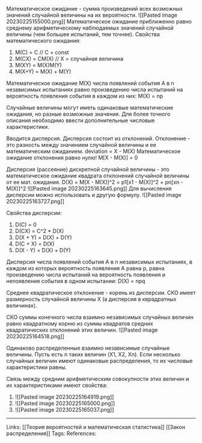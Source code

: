 Математическое ожидание - сумма произведений всех возможных значений случайной величины на их вероятности. 
![[Pasted image 20230225155000.png]]
Математическое ожидание приближенно равно среднему арифметическому наблюдаемых значений случайной величины (чем большее испытаний, тем точнее). 
Свойства математического ожидания:
1. M(C) = C // C = const
2. M(CX) = CM(X) // X = случайная величина
3. M(XY) = M(X)M(Y)
4. M(X+Y) = M(X) + M(Y)

Математическое ожидание М(Х) числа появлений события А в n независимых испытаниях равно произведению числа испытаний на вероятность появления события в каждом из них:
M(X) = np

Случайные величины могут иметь одинаковые математические ожидания, но разные возможные значения. Для более точного описания необходимо ввести дополнительные числовые характеристики. 

Вводится дисперсия. Дисперсия состоит из отклонений. Отклонение - это разность между значением случайной величины и ее математическим ожиданием.
deviation = X - M(X)
Математическое ожидание отклонения равно нулю! 
M[X - M(X)] = 0

Дисперсия (рассеяние) дискретной случайной величины - это математическое ожидание квадрата отклонений случайной величины от ее мат. ожидания. 
D(X) = M[X - M(X)]^2 = p1[x1 - M(X)]^2 + pn[xn - M(X)]^2 
![[Pasted image 20230225163645.png]]
Для вычисления дисперсии можно использовать и другую формулу. 
![[Pasted image 20230225163727.png]]

Свойства дисперсии:
1. D(C) = 0
2. D(CX) = C^2 \* D(X)
3. D(X + Y) = D(X) + D(Y)
4. D(C + X) = D(X)
5. D(X - Y) = D(X) + D(Y)

Дисперсия числа появлений события А в n независимых испытаниях, в каждом из которых вероятность появления А равна р, равна произведению числа испытаний на вероятность появления и непоявления события в одном испытании:
D(X) = npq

Среднее квадратическое отклонение - корень из дисперсии. СКО имеет размерность случайной величины Х (а дисперсия в кврадратных величинах). 

СКО суммы конечного числа взаимно независимых случайных величин равно квадратному корню из суммы квадратов средних квадратических отклонений этих величин. 
![[Pasted image 20230225164518.png]]

Одинаково распределенные взаимно независимые случайные величины. Пусть есть n таких величин (X1, X2, Xn). Если несколько случайных величин имеют одинаковые распределения, то их числовые характеристики равны. 

Связь между средним арифметическим совокупности этих величин и их характеристиками имеют свойства:
1. ![[Pasted image 20230225164919.png]]
2. ![[Pasted image 20230225165000.png]]
3. ![[Pasted image 20230225165037.png]]



___
Links: [[Теория вероятностей и математическая статистика]] [[Закон распределения]]
Tags:
References: